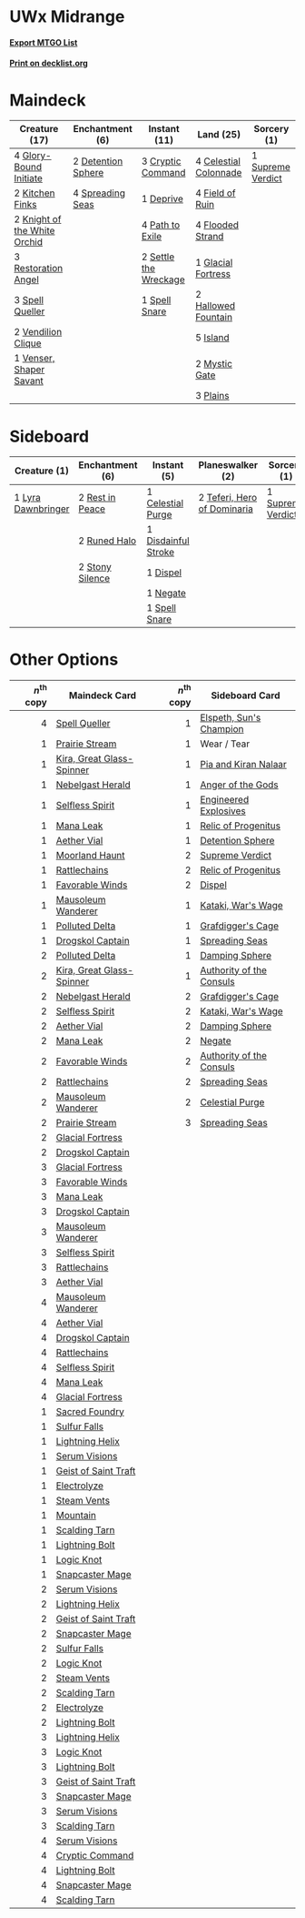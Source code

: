 # UWx Midrange

#### [Export MTGO List](../collection/UWx%20Midrange/UWx%20Midrange.txt)
#### [Print on decklist.org](http://decklist.org/?deckmain=4%09Celestial%20Colonnade%0A3%09Cryptic%20Command%0A1%09Deprive%0A2%09Detention%20Sphere%0A4%09Field%20of%20Ruin%0A4%09Flooded%20Strand%0A1%09Glacial%20Fortress%0A4%09Glory-Bound%20Initiate%0A2%09Hallowed%20Fountain%0A5%09Island%0A2%09Kitchen%20Finks%0A2%09Knight%20of%20the%20White%20Orchid%0A2%09Mystic%20Gate%0A4%09Path%20to%20Exile%0A3%09Plains%0A3%09Restoration%20Angel%0A2%09Settle%20the%20Wreckage%0A3%09Spell%20Queller%0A1%09Spell%20Snare%0A4%09Spreading%20Seas%0A1%09Supreme%20Verdict%0A2%09Vendilion%20Clique%0A1%09Venser,%20Shaper%20Savant&deckside=1%09Celestial%20Purge%0A1%09Disdainful%20Stroke%0A1%09Dispel%0A1%09Lyra%20Dawnbringer%0A1%09Negate%0A2%09Rest%20in%20Peace%0A2%09Runed%20Halo%0A1%09Spell%20Snare%0A2%09Stony%20Silence%0A1%09Supreme%20Verdict%0A2%09Teferi,%20Hero%20of%20Dominaria)
# Maindeck

|                                             Creature (17)                                             |                                       Enchantment (6)                                       |                                          Instant (11)                                          |                                           Land (25)                                            |                                        Sorcery (1)                                         |
|-------------------------------------------------------------------------------------------------------|---------------------------------------------------------------------------------------------|------------------------------------------------------------------------------------------------|------------------------------------------------------------------------------------------------|--------------------------------------------------------------------------------------------|
|4 [Glory-Bound Initiate](http://gatherer.wizards.com/Pages/Card/Details.aspx?multiverseid=426718)      |2 [Detention Sphere](http://gatherer.wizards.com/Pages/Card/Details.aspx?multiverseid=270356)|3 [Cryptic Command](http://gatherer.wizards.com/Pages/Card/Details.aspx?multiverseid=370439)    |4 [Celestial Colonnade](http://gatherer.wizards.com/Pages/Card/Details.aspx?multiverseid=177545)|1 [Supreme Verdict](http://gatherer.wizards.com/Pages/Card/Details.aspx?multiverseid=438776)|
|2 [Kitchen Finks](http://gatherer.wizards.com/Pages/Card/Details.aspx?multiverseid=370458)             |4 [Spreading Seas](http://gatherer.wizards.com/Pages/Card/Details.aspx?multiverseid=190405)  |1 [Deprive](http://gatherer.wizards.com/Pages/Card/Details.aspx?multiverseid=193519)            |4 [Field of Ruin](http://gatherer.wizards.com/Pages/Card/Details.aspx?multiverseid=435415)      |                                                                                            |
|2 [Knight of the White Orchid](http://gatherer.wizards.com/Pages/Card/Details.aspx?multiverseid=243423)|                                                                                             |4 [Path to Exile](http://gatherer.wizards.com/Pages/Card/Details.aspx?multiverseid=370408)      |4 [Flooded Strand](http://gatherer.wizards.com/Pages/Card/Details.aspx?multiverseid=405098)     |                                                                                            |
|3 [Restoration Angel](http://gatherer.wizards.com/Pages/Card/Details.aspx?multiverseid=425845)         |                                                                                             |2 [Settle the Wreckage](http://gatherer.wizards.com/Pages/Card/Details.aspx?multiverseid=435186)|1 [Glacial Fortress](http://gatherer.wizards.com/Pages/Card/Details.aspx?multiverseid=435416)   |                                                                                            |
|3 [Spell Queller](http://gatherer.wizards.com/Pages/Card/Details.aspx?multiverseid=414494)             |                                                                                             |1 [Spell Snare](http://gatherer.wizards.com/Pages/Card/Details.aspx?multiverseid=370447)        |2 [Hallowed Fountain](http://gatherer.wizards.com/Pages/Card/Details.aspx?multiverseid=405100)  |                                                                                            |
|2 [Vendilion Clique](http://gatherer.wizards.com/Pages/Card/Details.aspx?multiverseid=370390)          |                                                                                             |                                                                                                |5 [Island](http://gatherer.wizards.com/Pages/Card/Details.aspx?multiverseid=439602)             |                                                                                            |
|1 [Venser, Shaper Savant](http://gatherer.wizards.com/Pages/Card/Details.aspx?multiverseid=425880)     |                                                                                             |                                                                                                |2 [Mystic Gate](http://gatherer.wizards.com/Pages/Card/Details.aspx?multiverseid=409557)        |                                                                                            |
|                                                                                                       |                                                                                             |                                                                                                |3 [Plains](http://gatherer.wizards.com/Pages/Card/Details.aspx?multiverseid=439601)             |                                                                                            |


# Sideboard

|                                        Creature (1)                                         |                                     Enchantment (6)                                      |                                         Instant (5)                                          |                                           Planeswalker (2)                                           |                                        Sorcery (1)                                         |
|---------------------------------------------------------------------------------------------|------------------------------------------------------------------------------------------|----------------------------------------------------------------------------------------------|------------------------------------------------------------------------------------------------------|--------------------------------------------------------------------------------------------|
|1 [Lyra Dawnbringer](http://gatherer.wizards.com/Pages/Card/Details.aspx?multiverseid=442914)|2 [Rest in Peace](http://gatherer.wizards.com/Pages/Card/Details.aspx?multiverseid=442021)|1 [Celestial Purge](http://gatherer.wizards.com/Pages/Card/Details.aspx?multiverseid=397699)  |2 [Teferi, Hero of Dominaria](http://gatherer.wizards.com/Pages/Card/Details.aspx?multiverseid=443095)|1 [Supreme Verdict](http://gatherer.wizards.com/Pages/Card/Details.aspx?multiverseid=438776)|
|                                                                                             |2 [Runed Halo](http://gatherer.wizards.com/Pages/Card/Details.aspx?multiverseid=154005)   |1 [Disdainful Stroke](http://gatherer.wizards.com/Pages/Card/Details.aspx?multiverseid=446776)|                                                                                                      |                                                                                            |
|                                                                                             |2 [Stony Silence](http://gatherer.wizards.com/Pages/Card/Details.aspx?multiverseid=425850)|1 [Dispel](http://gatherer.wizards.com/Pages/Card/Details.aspx?multiverseid=201562)           |                                                                                                      |                                                                                            |
|                                                                                             |                                                                                          |1 [Negate](http://gatherer.wizards.com/Pages/Card/Details.aspx?multiverseid=447135)           |                                                                                                      |                                                                                            |
|                                                                                             |                                                                                          |1 [Spell Snare](http://gatherer.wizards.com/Pages/Card/Details.aspx?multiverseid=370447)      |                                                                                                      |                                                                                            |


# Other Options

|*n*<sup>th</sup> copy|                                           Maindeck Card                                            |*n*<sup>th</sup> copy|                                          Sideboard Card                                           |
|--------------------:|----------------------------------------------------------------------------------------------------|--------------------:|---------------------------------------------------------------------------------------------------|
|                    4|[Spell Queller](http://gatherer.wizards.com/Pages/Card/Details.aspx?multiverseid=414494)            |                    1|[Elspeth, Sun's Champion](http://gatherer.wizards.com/Pages/Card/Details.aspx?multiverseid=394361) |
|                    1|[Prairie Stream](http://gatherer.wizards.com/Pages/Card/Details.aspx?multiverseid=405105)           |                    1|Wear / Tear                                                                                        |
|                    1|[Kira, Great Glass-Spinner](http://gatherer.wizards.com/Pages/Card/Details.aspx?multiverseid=370349)|                    1|[Pia and Kiran Nalaar](http://gatherer.wizards.com/Pages/Card/Details.aspx?multiverseid=442783)    |
|                    1|[Nebelgast Herald](http://gatherer.wizards.com/Pages/Card/Details.aspx?multiverseid=414366)         |                    1|[Anger of the Gods](http://gatherer.wizards.com/Pages/Card/Details.aspx?multiverseid=438682)       |
|                    1|[Selfless Spirit](http://gatherer.wizards.com/Pages/Card/Details.aspx?multiverseid=414332)          |                    1|[Engineered Explosives](http://gatherer.wizards.com/Pages/Card/Details.aspx?multiverseid=370549)   |
|                    1|[Mana Leak](http://gatherer.wizards.com/Pages/Card/Details.aspx?multiverseid=397773)                |                    1|[Relic of Progenitus](http://gatherer.wizards.com/Pages/Card/Details.aspx?multiverseid=205326)     |
|                    1|[Aether Vial](http://gatherer.wizards.com/Pages/Card/Details.aspx?multiverseid=370514)              |                    1|[Detention Sphere](http://gatherer.wizards.com/Pages/Card/Details.aspx?multiverseid=270356)        |
|                    1|[Moorland Haunt](http://gatherer.wizards.com/Pages/Card/Details.aspx?multiverseid=233239)           |                    2|[Supreme Verdict](http://gatherer.wizards.com/Pages/Card/Details.aspx?multiverseid=438776)         |
|                    1|[Rattlechains](http://gatherer.wizards.com/Pages/Card/Details.aspx?multiverseid=409824)             |                    2|[Relic of Progenitus](http://gatherer.wizards.com/Pages/Card/Details.aspx?multiverseid=205326)     |
|                    1|[Favorable Winds](http://gatherer.wizards.com/Pages/Card/Details.aspx?multiverseid=382266)          |                    2|[Dispel](http://gatherer.wizards.com/Pages/Card/Details.aspx?multiverseid=201562)                  |
|                    1|[Mausoleum Wanderer](http://gatherer.wizards.com/Pages/Card/Details.aspx?multiverseid=414364)       |                    1|[Kataki, War's Wage](http://gatherer.wizards.com/Pages/Card/Details.aspx?multiverseid=370414)      |
|                    1|[Polluted Delta](http://gatherer.wizards.com/Pages/Card/Details.aspx?multiverseid=405104)           |                    1|[Grafdigger's Cage](http://gatherer.wizards.com/Pages/Card/Details.aspx?multiverseid=426046)       |
|                    1|[Drogskol Captain](http://gatherer.wizards.com/Pages/Card/Details.aspx?multiverseid=244773)         |                    1|[Spreading Seas](http://gatherer.wizards.com/Pages/Card/Details.aspx?multiverseid=190405)          |
|                    2|[Polluted Delta](http://gatherer.wizards.com/Pages/Card/Details.aspx?multiverseid=405104)           |                    1|[Damping Sphere](http://gatherer.wizards.com/Pages/Card/Details.aspx?multiverseid=443101)          |
|                    2|[Kira, Great Glass-Spinner](http://gatherer.wizards.com/Pages/Card/Details.aspx?multiverseid=370349)|                    1|[Authority of the Consuls](http://gatherer.wizards.com/Pages/Card/Details.aspx?multiverseid=417578)|
|                    2|[Nebelgast Herald](http://gatherer.wizards.com/Pages/Card/Details.aspx?multiverseid=414366)         |                    2|[Grafdigger's Cage](http://gatherer.wizards.com/Pages/Card/Details.aspx?multiverseid=426046)       |
|                    2|[Selfless Spirit](http://gatherer.wizards.com/Pages/Card/Details.aspx?multiverseid=414332)          |                    2|[Kataki, War's Wage](http://gatherer.wizards.com/Pages/Card/Details.aspx?multiverseid=370414)      |
|                    2|[Aether Vial](http://gatherer.wizards.com/Pages/Card/Details.aspx?multiverseid=370514)              |                    2|[Damping Sphere](http://gatherer.wizards.com/Pages/Card/Details.aspx?multiverseid=443101)          |
|                    2|[Mana Leak](http://gatherer.wizards.com/Pages/Card/Details.aspx?multiverseid=397773)                |                    2|[Negate](http://gatherer.wizards.com/Pages/Card/Details.aspx?multiverseid=447135)                  |
|                    2|[Favorable Winds](http://gatherer.wizards.com/Pages/Card/Details.aspx?multiverseid=382266)          |                    2|[Authority of the Consuls](http://gatherer.wizards.com/Pages/Card/Details.aspx?multiverseid=417578)|
|                    2|[Rattlechains](http://gatherer.wizards.com/Pages/Card/Details.aspx?multiverseid=409824)             |                    2|[Spreading Seas](http://gatherer.wizards.com/Pages/Card/Details.aspx?multiverseid=190405)          |
|                    2|[Mausoleum Wanderer](http://gatherer.wizards.com/Pages/Card/Details.aspx?multiverseid=414364)       |                    2|[Celestial Purge](http://gatherer.wizards.com/Pages/Card/Details.aspx?multiverseid=397699)         |
|                    2|[Prairie Stream](http://gatherer.wizards.com/Pages/Card/Details.aspx?multiverseid=405105)           |                    3|[Spreading Seas](http://gatherer.wizards.com/Pages/Card/Details.aspx?multiverseid=190405)          |
|                    2|[Glacial Fortress](http://gatherer.wizards.com/Pages/Card/Details.aspx?multiverseid=435416)         |                     |                                                                                                   |
|                    2|[Drogskol Captain](http://gatherer.wizards.com/Pages/Card/Details.aspx?multiverseid=244773)         |                     |                                                                                                   |
|                    3|[Glacial Fortress](http://gatherer.wizards.com/Pages/Card/Details.aspx?multiverseid=435416)         |                     |                                                                                                   |
|                    3|[Favorable Winds](http://gatherer.wizards.com/Pages/Card/Details.aspx?multiverseid=382266)          |                     |                                                                                                   |
|                    3|[Mana Leak](http://gatherer.wizards.com/Pages/Card/Details.aspx?multiverseid=397773)                |                     |                                                                                                   |
|                    3|[Drogskol Captain](http://gatherer.wizards.com/Pages/Card/Details.aspx?multiverseid=244773)         |                     |                                                                                                   |
|                    3|[Mausoleum Wanderer](http://gatherer.wizards.com/Pages/Card/Details.aspx?multiverseid=414364)       |                     |                                                                                                   |
|                    3|[Selfless Spirit](http://gatherer.wizards.com/Pages/Card/Details.aspx?multiverseid=414332)          |                     |                                                                                                   |
|                    3|[Rattlechains](http://gatherer.wizards.com/Pages/Card/Details.aspx?multiverseid=409824)             |                     |                                                                                                   |
|                    3|[Aether Vial](http://gatherer.wizards.com/Pages/Card/Details.aspx?multiverseid=370514)              |                     |                                                                                                   |
|                    4|[Mausoleum Wanderer](http://gatherer.wizards.com/Pages/Card/Details.aspx?multiverseid=414364)       |                     |                                                                                                   |
|                    4|[Aether Vial](http://gatherer.wizards.com/Pages/Card/Details.aspx?multiverseid=370514)              |                     |                                                                                                   |
|                    4|[Drogskol Captain](http://gatherer.wizards.com/Pages/Card/Details.aspx?multiverseid=244773)         |                     |                                                                                                   |
|                    4|[Rattlechains](http://gatherer.wizards.com/Pages/Card/Details.aspx?multiverseid=409824)             |                     |                                                                                                   |
|                    4|[Selfless Spirit](http://gatherer.wizards.com/Pages/Card/Details.aspx?multiverseid=414332)          |                     |                                                                                                   |
|                    4|[Mana Leak](http://gatherer.wizards.com/Pages/Card/Details.aspx?multiverseid=397773)                |                     |                                                                                                   |
|                    4|[Glacial Fortress](http://gatherer.wizards.com/Pages/Card/Details.aspx?multiverseid=435416)         |                     |                                                                                                   |
|                    1|[Sacred Foundry](http://gatherer.wizards.com/Pages/Card/Details.aspx?multiverseid=405106)           |                     |                                                                                                   |
|                    1|[Sulfur Falls](http://gatherer.wizards.com/Pages/Card/Details.aspx?multiverseid=241987)             |                     |                                                                                                   |
|                    1|[Lightning Helix](http://gatherer.wizards.com/Pages/Card/Details.aspx?multiverseid=205361)          |                     |                                                                                                   |
|                    1|[Serum Visions](http://gatherer.wizards.com/Pages/Card/Details.aspx?multiverseid=425874)            |                     |                                                                                                   |
|                    1|[Geist of Saint Traft](http://gatherer.wizards.com/Pages/Card/Details.aspx?multiverseid=409577)     |                     |                                                                                                   |
|                    1|[Electrolyze](http://gatherer.wizards.com/Pages/Card/Details.aspx?multiverseid=370376)              |                     |                                                                                                   |
|                    1|[Steam Vents](http://gatherer.wizards.com/Pages/Card/Details.aspx?multiverseid=405109)              |                     |                                                                                                   |
|                    1|[Mountain](http://gatherer.wizards.com/Pages/Card/Details.aspx?multiverseid=439604)                 |                     |                                                                                                   |
|                    1|[Scalding Tarn](http://gatherer.wizards.com/Pages/Card/Details.aspx?multiverseid=426069)            |                     |                                                                                                   |
|                    1|[Lightning Bolt](http://gatherer.wizards.com/Pages/Card/Details.aspx?multiverseid=234704)           |                     |                                                                                                   |
|                    1|[Logic Knot](http://gatherer.wizards.com/Pages/Card/Details.aspx?multiverseid=370529)               |                     |                                                                                                   |
|                    1|[Snapcaster Mage](http://gatherer.wizards.com/Pages/Card/Details.aspx?multiverseid=425875)          |                     |                                                                                                   |
|                    2|[Serum Visions](http://gatherer.wizards.com/Pages/Card/Details.aspx?multiverseid=425874)            |                     |                                                                                                   |
|                    2|[Lightning Helix](http://gatherer.wizards.com/Pages/Card/Details.aspx?multiverseid=205361)          |                     |                                                                                                   |
|                    2|[Geist of Saint Traft](http://gatherer.wizards.com/Pages/Card/Details.aspx?multiverseid=409577)     |                     |                                                                                                   |
|                    2|[Snapcaster Mage](http://gatherer.wizards.com/Pages/Card/Details.aspx?multiverseid=425875)          |                     |                                                                                                   |
|                    2|[Sulfur Falls](http://gatherer.wizards.com/Pages/Card/Details.aspx?multiverseid=241987)             |                     |                                                                                                   |
|                    2|[Logic Knot](http://gatherer.wizards.com/Pages/Card/Details.aspx?multiverseid=370529)               |                     |                                                                                                   |
|                    2|[Steam Vents](http://gatherer.wizards.com/Pages/Card/Details.aspx?multiverseid=405109)              |                     |                                                                                                   |
|                    2|[Scalding Tarn](http://gatherer.wizards.com/Pages/Card/Details.aspx?multiverseid=426069)            |                     |                                                                                                   |
|                    2|[Electrolyze](http://gatherer.wizards.com/Pages/Card/Details.aspx?multiverseid=370376)              |                     |                                                                                                   |
|                    2|[Lightning Bolt](http://gatherer.wizards.com/Pages/Card/Details.aspx?multiverseid=234704)           |                     |                                                                                                   |
|                    3|[Lightning Helix](http://gatherer.wizards.com/Pages/Card/Details.aspx?multiverseid=205361)          |                     |                                                                                                   |
|                    3|[Logic Knot](http://gatherer.wizards.com/Pages/Card/Details.aspx?multiverseid=370529)               |                     |                                                                                                   |
|                    3|[Lightning Bolt](http://gatherer.wizards.com/Pages/Card/Details.aspx?multiverseid=234704)           |                     |                                                                                                   |
|                    3|[Geist of Saint Traft](http://gatherer.wizards.com/Pages/Card/Details.aspx?multiverseid=409577)     |                     |                                                                                                   |
|                    3|[Snapcaster Mage](http://gatherer.wizards.com/Pages/Card/Details.aspx?multiverseid=425875)          |                     |                                                                                                   |
|                    3|[Serum Visions](http://gatherer.wizards.com/Pages/Card/Details.aspx?multiverseid=425874)            |                     |                                                                                                   |
|                    3|[Scalding Tarn](http://gatherer.wizards.com/Pages/Card/Details.aspx?multiverseid=426069)            |                     |                                                                                                   |
|                    4|[Serum Visions](http://gatherer.wizards.com/Pages/Card/Details.aspx?multiverseid=425874)            |                     |                                                                                                   |
|                    4|[Cryptic Command](http://gatherer.wizards.com/Pages/Card/Details.aspx?multiverseid=370439)          |                     |                                                                                                   |
|                    4|[Lightning Bolt](http://gatherer.wizards.com/Pages/Card/Details.aspx?multiverseid=234704)           |                     |                                                                                                   |
|                    4|[Snapcaster Mage](http://gatherer.wizards.com/Pages/Card/Details.aspx?multiverseid=425875)          |                     |                                                                                                   |
|                    4|[Scalding Tarn](http://gatherer.wizards.com/Pages/Card/Details.aspx?multiverseid=426069)            |                     |                                                                                                   |

